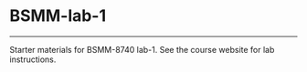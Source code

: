 # BSMM-lab-1

------------------------------------------------------------------------

Starter materials for BSMM-8740 lab-1. See the course website for lab instructions.
